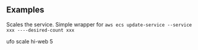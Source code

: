 ## Examples

Scales the service.  Simple wrapper for `aws ecs update-service --service xxx ----desired-count xxx`

  ufo scale hi-web 5
